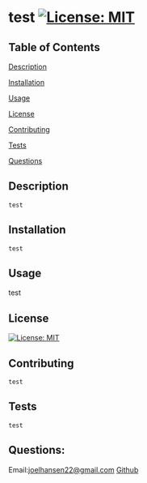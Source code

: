 # test [![License: MIT](https://img.shields.io/badge/License-MIT-yellow.svg)](https://opensource.org/licenses/MIT)

  ## Table of Contents

  [Description](#description)

  [Installation](#installation)

  [Usage](#usage)

  [License](#license)

  [Contributing](#contributing)

  [Tests](#tests)

  [Questions](#questions)
  
  ## Description
    test

  ## Installation
    test

  ## Usage
  test

  ## License
  [![License: MIT](https://img.shields.io/badge/License-MIT-yellow.svg)](https://opensource.org/licenses/MIT)

  ## Contributing
    test

  ## Tests
    test

  ## Questions:
  Email:joelhansen22@gmail.com
  [Github](https://www.github.com/joelhansenmn)
